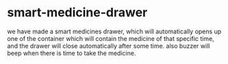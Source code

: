 # smart-medicine-drawer
we have made a smart medicines drawer, which will automatically opens up one of the container which will contain the medicine of that specific time, and the drawer will close automatically after some time. also buzzer will beep when there is time to take the medicine.


